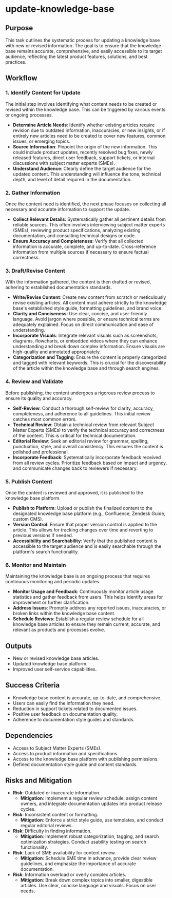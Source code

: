 # update-knowledge-base

## Purpose
This task outlines the systematic process for updating a knowledge base with new or revised information. The goal is to ensure that the knowledge base remains accurate, comprehensive, and easily accessible to its target audience, reflecting the latest product features, solutions, and best practices.

## Workflow

### 1. Identify Content for Update
The initial step involves identifying what content needs to be created or revised within the knowledge base. This can be triggered by various events or ongoing processes.

- **Determine Article Needs**: Identify whether existing articles require revision due to outdated information, inaccuracies, or new insights, or if entirely new articles need to be created to cover new features, common issues, or emerging topics.
- **Source Information**: Pinpoint the origin of the new information. This could include product updates, recently resolved bug fixes, newly released features, direct user feedback, support tickets, or internal discussions with subject matter experts (SMEs).
- **Understand Audience**: Clearly define the target audience for the updated content. This understanding will influence the tone, technical depth, and level of detail required in the documentation.

### 2. Gather Information
Once the content need is identified, the next phase focuses on collecting all necessary and accurate information to support the update.

- **Collect Relevant Details**: Systematically gather all pertinent details from reliable sources. This often involves interviewing subject matter experts (SMEs), reviewing product specifications, analyzing existing documentation, and consulting technical designs or code.
- **Ensure Accuracy and Completeness**: Verify that all collected information is accurate, complete, and up-to-date. Cross-reference information from multiple sources if necessary to ensure factual correctness.

### 3. Draft/Revise Content
With the information gathered, the content is then drafted or revised, adhering to established documentation standards.

- **Write/Revise Content**: Create new content from scratch or meticulously revise existing articles. All content must adhere strictly to the knowledge base's established style guide, formatting guidelines, and brand voice.
- **Clarity and Conciseness**: Use clear, concise, and user-friendly language. Avoid jargon where possible, or ensure technical terms are adequately explained. Focus on direct communication and ease of understanding.
- **Incorporate Visuals**: Integrate relevant visuals such as screenshots, diagrams, flowcharts, or embedded videos where they can enhance understanding and break down complex information. Ensure visuals are high-quality and annotated appropriately.
- **Categorization and Tagging**: Ensure the content is properly categorized and tagged with relevant keywords. This is crucial for the discoverability of the article within the knowledge base and through search engines.

### 4. Review and Validate
Before publishing, the content undergoes a rigorous review process to ensure its quality and accuracy.

- **Self-Review**: Conduct a thorough self-review for clarity, accuracy, completeness, and adherence to all guidelines. This initial review catches most common errors.
- **Technical Review**: Obtain a technical review from relevant Subject Matter Experts (SMEs) to verify the technical accuracy and correctness of the content. This is critical for technical documentation.
- **Editorial Review**: Seek an editorial review for grammar, spelling, punctuation, style, and overall consistency. This ensures the content is polished and professional.
- **Incorporate Feedback**: Systematically incorporate feedback received from all review cycles. Prioritize feedback based on impact and urgency, and communicate changes back to reviewers if necessary.

### 5. Publish Content
Once the content is reviewed and approved, it is published to the knowledge base platform.

- **Publish to Platform**: Upload or publish the finalized content to the designated knowledge base platform (e.g., Confluence, Zendesk Guide, custom CMS).
- **Version Control**: Ensure that proper version control is applied to the article. This allows for tracking changes over time and reverting to previous versions if needed.
- **Accessibility and Searchability**: Verify that the published content is accessible to the target audience and is easily searchable through the platform's search functionality.

### 6. Monitor and Maintain
Maintaining the knowledge base is an ongoing process that requires continuous monitoring and periodic updates.

- **Monitor Usage and Feedback**: Continuously monitor article usage statistics and gather feedback from users. This helps identify areas for improvement or further clarification.
- **Address Issues**: Promptly address any reported issues, inaccuracies, or broken links within the knowledge base content.
- **Schedule Reviews**: Establish a regular review schedule for all knowledge base articles to ensure they remain current, accurate, and relevant as products and processes evolve.

## Outputs
- New or revised knowledge base articles.
- Updated knowledge base platform.
- Improved user self-service capabilities.

## Success Criteria
- Knowledge base content is accurate, up-to-date, and comprehensive.
- Users can easily find the information they need.
- Reduction in support tickets related to documented issues.
- Positive user feedback on documentation quality.
- Adherence to documentation style guides and standards.

## Dependencies
- Access to Subject Matter Experts (SMEs).
- Access to product information and specifications.
- Access to the knowledge base platform with publishing permissions.
- Defined documentation style guide and content standards.

## Risks and Mitigation
- **Risk**: Outdated or inaccurate information.
  - **Mitigation**: Implement a regular review schedule, assign content owners, and integrate documentation updates into product release cycles.
- **Risk**: Inconsistent content or formatting.
  - **Mitigation**: Enforce a strict style guide, use templates, and conduct regular editorial reviews.
- **Risk**: Difficulty in finding information.
  - **Mitigation**: Implement robust categorization, tagging, and search optimization strategies. Conduct usability testing on search functionality.
- **Risk**: Lack of SME availability for content review.
  - **Mitigation**: Schedule SME time in advance, provide clear review guidelines, and emphasize the importance of accurate documentation.
- **Risk**: Information overload or overly complex articles.
  - **Mitigation**: Break down complex topics into smaller, digestible articles. Use clear, concise language and visuals. Focus on user needs.